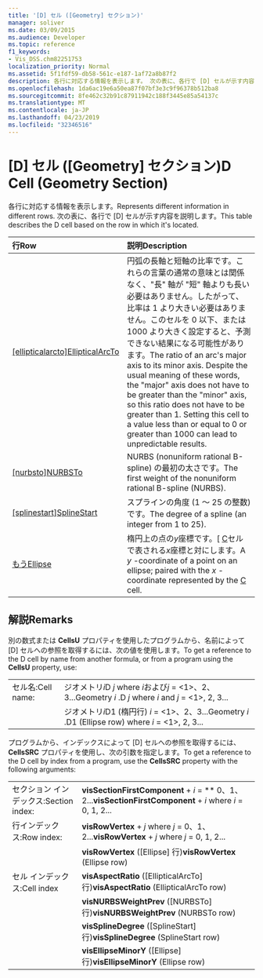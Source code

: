 ```yaml
---
title: '[D] セル ([Geometry] セクション)'
manager: soliver
ms.date: 03/09/2015
ms.audience: Developer
ms.topic: reference
f1_keywords:
- Vis_DSS.chm82251753
localization_priority: Normal
ms.assetid: 5f1fdf59-db58-561c-e187-1af72a8b87f2
description: 各行に対応する情報を表示します。 次の表に、各行で [D] セルが示す内容を説明します。
ms.openlocfilehash: 1da6ac19e6a50ea87f07bf3e3c9f96378b512ba8
ms.sourcegitcommit: 8fe462c32b91c87911942c188f3445e85a54137c
ms.translationtype: MT
ms.contentlocale: ja-JP
ms.lasthandoff: 04/23/2019
ms.locfileid: "32346516"
---
```

# <a name="d-cell-geometry-section"></a><span data-ttu-id="91e4e-104">[D] セル ([Geometry] セクション)</span><span class="sxs-lookup"><span data-stu-id="91e4e-104">D Cell (Geometry Section)</span></span>

<span data-ttu-id="91e4e-105">各行に対応する情報を表示します。</span><span class="sxs-lookup"><span data-stu-id="91e4e-105">Represents different information in different rows.</span></span> <span data-ttu-id="91e4e-106">次の表に、各行で [D] セルが示す内容を説明します。</span><span class="sxs-lookup"><span data-stu-id="91e4e-106">This table describes the D cell based on the row in which it's located.</span></span>
  
|<span data-ttu-id="91e4e-107">**行**</span><span class="sxs-lookup"><span data-stu-id="91e4e-107">**Row**</span></span>|<span data-ttu-id="91e4e-108">**説明**</span><span class="sxs-lookup"><span data-stu-id="91e4e-108">**Description**</span></span>|
|:-----|:-----|
|<span data-ttu-id="91e4e-109">[[ellipticalarcto]](ellipticalarcto-row-geometry-section.md)</span><span class="sxs-lookup"><span data-stu-id="91e4e-109">[EllipticalArcTo](ellipticalarcto-row-geometry-section.md)</span></span> <br/> | <span data-ttu-id="91e4e-p103">円弧の長軸と短軸の比率です。これらの言葉の通常の意味とは関係なく、"長" 軸が "短" 軸よりも長い必要はありません。したがって、比率は 1 より大きい必要はありません。このセルを 0 以下、または 1000 より大きく設定すると、予測できない結果になる可能性があります。</span><span class="sxs-lookup"><span data-stu-id="91e4e-p103">The ratio of an arc's major axis to its minor axis. Despite the usual meaning of these words, the "major" axis does not have to be greater than the "minor" axis, so this ratio does not have to be greater than 1. Setting this cell to a value less than or equal to 0 or greater than 1000 can lead to unpredictable results.</span></span>  <br/> |
|<span data-ttu-id="91e4e-113">[[nurbsto]](nurbsto-row-geometry-section.md)</span><span class="sxs-lookup"><span data-stu-id="91e4e-113">[NURBSTo](nurbsto-row-geometry-section.md)</span></span> <br/> | <span data-ttu-id="91e4e-114">NURBS (nonuniform rational B-spline) の最初の太さです。</span><span class="sxs-lookup"><span data-stu-id="91e4e-114">The first weight of the nonuniform rational B-spline (NURBS).</span></span>  <br/> |
|<span data-ttu-id="91e4e-115">[[splinestart]](splinestart-row-geometry-section.md)</span><span class="sxs-lookup"><span data-stu-id="91e4e-115">[SplineStart](splinestart-row-geometry-section.md)</span></span> <br/> | <span data-ttu-id="91e4e-116">スプラインの角度 (1 ～ 25 の整数) です。</span><span class="sxs-lookup"><span data-stu-id="91e4e-116">The degree of a spline (an integer from 1 to 25).</span></span>  <br/> |
|[<span data-ttu-id="91e4e-117">もう</span><span class="sxs-lookup"><span data-stu-id="91e4e-117">Ellipse</span></span>](ellipse-row-geometry-section.md) <br/> | <span data-ttu-id="91e4e-118">楕円上の点の*y*座標です。[ [C](c-cell-geometry-section.md)セルで表される*x*座標と対にします。</span><span class="sxs-lookup"><span data-stu-id="91e4e-118">A  *y*  -coordinate of a point on an ellipse; paired with the  *x*  -coordinate represented by the [C](c-cell-geometry-section.md) cell.</span></span>  <br/> |
   
## <a name="remarks"></a><span data-ttu-id="91e4e-119">解説</span><span class="sxs-lookup"><span data-stu-id="91e4e-119">Remarks</span></span>

<span data-ttu-id="91e4e-120">別の数式または **CellsU** プロパティを使用したプログラムから、名前によって [D] セルへの参照を取得するには、次の値を使用します。</span><span class="sxs-lookup"><span data-stu-id="91e4e-120">To get a reference to the D cell by name from another formula, or from a program using the **CellsU** property, use:</span></span> 
  
|||
|:-----|:-----|
| <span data-ttu-id="91e4e-121">セル名:</span><span class="sxs-lookup"><span data-stu-id="91e4e-121">Cell name:</span></span>  <br/> | <span data-ttu-id="91e4e-122">ジオメトリ*i*D *j* where *i*および*j* = <1>、2、3...</span><span class="sxs-lookup"><span data-stu-id="91e4e-122">Geometry  *i*  .D  *j*            where  *i*  and  *j*  = <1>, 2, 3...</span></span>  <br/> |
|| <span data-ttu-id="91e4e-123">ジオメトリ*i*D1 (楕円行) *i* = <1>、2、3...</span><span class="sxs-lookup"><span data-stu-id="91e4e-123">Geometry  *i*  .D1 (Ellipse row)            where  *i*  = <1>, 2, 3...</span></span>  <br/> |
   
<span data-ttu-id="91e4e-124">プログラムから、インデックスによって [D] セルへの参照を取得するには、**CellsSRC** プロパティを使用し、次の引数を指定します。</span><span class="sxs-lookup"><span data-stu-id="91e4e-124">To get a reference to the D cell by index from a program, use the **CellsSRC** property with the following arguments:</span></span> 
  
|||
|:-----|:-----|
| <span data-ttu-id="91e4e-125">セクション インデックス:</span><span class="sxs-lookup"><span data-stu-id="91e4e-125">Section index:</span></span>  <br/> |<span data-ttu-id="91e4e-126">**visSectionFirstComponent** +  *i* = \*\* 0、1、2...</span><span class="sxs-lookup"><span data-stu-id="91e4e-126">**visSectionFirstComponent** +  *i*            where  *i*  = 0, 1, 2...</span></span>  <br/> |
| <span data-ttu-id="91e4e-127">行インデックス:</span><span class="sxs-lookup"><span data-stu-id="91e4e-127">Row index:</span></span>  <br/> |<span data-ttu-id="91e4e-128">**visRowVertex** +  *j* where *j* = 0、1、2...</span><span class="sxs-lookup"><span data-stu-id="91e4e-128">**visRowVertex** +  *j*            where  *j*  = 0, 1, 2...</span></span>  <br/> |
||<span data-ttu-id="91e4e-129">**visRowVertex** ([Ellipse] 行)</span><span class="sxs-lookup"><span data-stu-id="91e4e-129">**visRowVertex** (Ellipse row)</span></span>  <br/> |
| <span data-ttu-id="91e4e-130">セル インデックス:</span><span class="sxs-lookup"><span data-stu-id="91e4e-130">Cell index</span></span>  <br/> |<span data-ttu-id="91e4e-131">**visAspectRatio** ([EllipticalArcTo] 行)</span><span class="sxs-lookup"><span data-stu-id="91e4e-131">**visAspectRatio** (EllipticalArcTo row)</span></span>  <br/> |
||<span data-ttu-id="91e4e-132">**visNURBSWeightPrev** ([NURBSTo] 行)</span><span class="sxs-lookup"><span data-stu-id="91e4e-132">**visNURBSWeightPrev** (NURBSTo row)</span></span>  <br/> |
||<span data-ttu-id="91e4e-133">**visSplineDegree** ([SplineStart] 行)</span><span class="sxs-lookup"><span data-stu-id="91e4e-133">**visSplineDegree** (SplineStart row)</span></span>  <br/> |
||<span data-ttu-id="91e4e-134">**visEllipseMinorY** ([Ellipse] 行)</span><span class="sxs-lookup"><span data-stu-id="91e4e-134">**visEllipseMinorY** (Ellipse row)</span></span>  <br/> |
   

